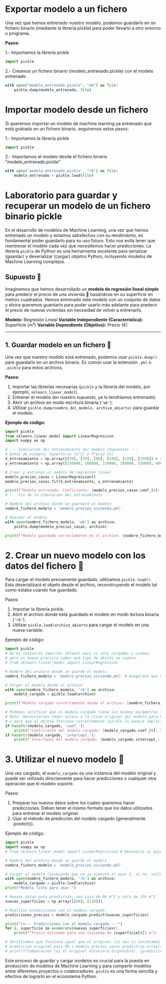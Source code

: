 # Exportar modelo a un fichero
Una vez que hemos entrenado nuestro modelo, podemos guardarlo en un fichero binario (mediante la librería pickle) para poder llevarlo a otro entorno o programa.

**Pasos:**

1.- Importamos la librería pickle
```python
import pickle
```
2.- Creamos un fichero binario (modelo_entrenado.pickle) con el modelo entrenado
```python
with open("modelo_entrenado.pickle", "wb") as file:
    pickle.dump(modelo_entrenado, file)
```
# Importar modelo desde un fichero
Si queremos importar un modelo de machine learning ya entrenado que está grabado en un fichero binario, seguiremos estos pasos:

1.- Importamos la librería pickle
```python
import pickle
```
2.- Importamos el modelo desde el fichero binario "modelo_entrenado.pickle"
```python
with open('modelo_entrenado.pickle', "rb") as file:
    modelo_entrenado = pickle.load(file)
```

# Laboratorio para guardar y recuperar un modelo de un fichero binario pickle

En el desarrollo de modelos de Machine Learning, una vez que hemos entrenado un modelo y estamos satisfechos con su rendimiento, es fundamental poder guardarlo para su uso futuro. Esto nos evita tener que reentrenar el modelo cada vez que necesitemos hacer predicciones. La librería `pickle` de Python es una herramienta excelente para serializar (guardar) y deserializar (cargar) objetos Python, incluyendo modelos de Machine Learning complejos.

## Supuesto 📝

Imaginemos que hemos desarrollado un **modelo de regresión lineal simple** para predecir el precio de una vivienda 🏡 basándose en su superficie en metros cuadrados. Hemos entrenado este modelo con un conjunto de datos y ahora queremos guardarlo para poder usarlo más adelante para predecir el precio de nuevas viviendas sin necesidad de volver a entrenarlo.

**Modelo:** Regresión Lineal
**Variable Independiente (Característica):** Superficie (m²)
**Variable Dependiente (Objetivo):** Precio (€)

---

## 1. Guardar modelo en un fichero 💾

Una vez que nuestro modelo está entrenado, podemos usar `pickle.dump()` para guardarlo en un archivo binario. Es común usar la extensión `.pkl` o `.pickle` para estos archivos.

**Pasos:**
1.  Importar las librerías necesarias (`pickle` y la librería del modelo, por ejemplo, `sklearn.linear_model`).
2.  Entrenar el modelo (en nuestro supuesto, ya lo tendríamos entrenado).
3.  Abrir un archivo en modo escritura binaria (`'wb'`).
4.  Utilizar `pickle.dump(nombre_del_modelo, archivo_abierto)` para guardar el modelo.

**Ejemplo de código:**

```python
import pickle
from sklearn.linear_model import LinearRegression
import numpy as np

# --- Simulación del entrenamiento del modelo (Supuesto) ---
# Datos de ejemplo: Superficie (m^2) y Precio (€)
X_entrenamiento = np.array([[50], [70], [80], [100], [120], [150]]) # Superficie
y_entrenamiento = np.array([150000, 200000, 220000, 280000, 330000, 400000]) # Precio

# Crear y entrenar el modelo de regresión lineal
modelo_precios_casas = LinearRegression()
modelo_precios_casas.fit(X_entrenamiento, y_entrenamiento)

print(f"Modelo entrenado. Coeficiente: {modelo_precios_casas.coef_[0]:.2f}, Intercepto: {modelo_precios_casas.intercept_:.2f}")
# --- Fin de la simulación del entrenamiento ---

# Nombre del archivo donde se guardará el modelo
nombre_fichero_modelo = 'modelo_precios_vivienda.pkl'

# Guardar el modelo
with open(nombre_fichero_modelo, 'wb') as archivo:
    pickle.dump(modelo_precios_casas, archivo)

print(f"Modelo guardado correctamente en el archivo: {nombre_fichero_modelo}")
```

# 2. Crear un nuevo modelo con los datos del fichero 📂

Para cargar el modelo previamente guardado, utilizamos `pickle.load()`. Esto deserializará el objeto desde el archivo, reconstruyendo el modelo tal como estaba cuando fue guardado.

Pasos:
1. Importar la librería pickle.
2. Abrir el archivo donde está guardado el modelo en modo lectura binaria (`'rb'`).
3. Utilizar `pickle.load(archivo_abierto` para cargar el modelo en una nueva variable.

Ejemplo de código:
```Python
import pickle
# No es necesario importar sklearn aquí si solo cargamos y usamos,
# pero es buena práctica saber qué tipo de objeto se espera.
# from sklearn.linear_model import LinearRegression

# Nombre del archivo donde se guardó el modelo
nombre_fichero_modelo = 'modelo_precios_vivienda.pkl' # Asegúrate que este archivo exista

# Cargar el modelo desde el archivo
with open(nombre_fichero_modelo, 'rb') as archivo:
    modelo_cargado = pickle.load(archivo)

print(f"Modelo cargado correctamente desde el archivo: {nombre_fichero_modelo}")

# Podemos verificar que el modelo cargado tiene los mismos parámetros (opcional)
# Nota: Necesitarías tener acceso a la clase original del modelo para hacer esto
# o para que el objeto funcione correctamente (pickle lo maneja implícitamente si está disponible)
if hasattr(modelo_cargado, 'coef_'):
    print(f"Coeficiente del modelo cargado: {modelo_cargado.coef_[0]:.2f}")
if hasattr(modelo_cargado, 'intercept_'):
    print(f"Intercepto del modelo cargado: {modelo_cargado.intercept_:.2f}")
```

# 3. Utilizar el nuevo modelo 🚀

Una vez cargado, el `modelo_cargado` es una instancia del modelo original y puede ser utilizado directamente para hacer predicciones o cualquier otra operación que el modelo soporte.

Pasos:
1. Preparar los nuevos datos sobre los cuales queremos hacer predicciones. Deben tener el mismo formato que los datos utilizados para entrenar el modelo original.
2. Usar el método de predicción del modelo cargado (generalmente .predict()).

Ejemplo de código:
```Python
import pickle
import numpy as np
# from sklearn.linear_model import LinearRegression # Necesario si quieres ver el tipo o atributos específicos

# Nombre del archivo donde se guardó el modelo
nombre_fichero_modelo = 'modelo_precios_vivienda.pkl'

# Cargar el modelo (asumiendo que ya se ejecutó el paso 2, si no, incluir el código de carga)
with open(nombre_fichero_modelo, 'rb') as archivo:
    modelo_cargado = pickle.load(archivo)
print("Modelo listo para usar.")

# Nuevos datos para predicción: una casa de 90 m^2 y otra de 130 m^2
nuevas_superficies = np.array([[90], [130]])

# Realizar predicciones con el modelo cargado
predicciones_precios = modelo_cargado.predict(nuevas_superficies)

print("\n--- Predicciones con el modelo cargado ---")
for i, superficie in enumerate(nuevas_superficies):
    print(f"Precio estimado para una vivienda de {superficie[0]} m^2: {predicciones_precios[i]:.2f} €")

# Verificamos que funciona igual que el original (si aún lo tuviéramos en memoria)
# prediccion_original_para_90 = modelo_precios_casas.predict(np.array([[90]]))
# print(f"Comparación (si el original estuviera disponible): {prediccion_original_para_90[0]:.2f} €")
```

Este proceso de guardar y cargar modelos es crucial para la puesta en producción de modelos de Machine Learning y para compartir modelos entre diferentes proyectos o colaboradores. `pickle` es una forma sencilla y efectiva de lograrlo en el ecosistema Python.